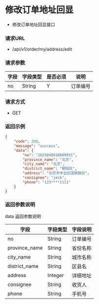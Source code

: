 # 修改订单地址回显

* 修改订单地址回显接口

### 请求URL

* /api/v1/order/my/address/edit

### 请求参数

| 字段 | 字段类型   | 是否必须 | 说明   |
|----|--------|------|------|
| no | String | Y    | 订单编号 |

### 请求方式
* GET

### 返回示例

```json
{
    "code": 200,
    "message": "success",
    "data": {
        "no": "2025040918889931",
        "province_name": "北京",
        "city_name": "北京",
        "district_name": "朝阳区",
        "address": "北京市丰台区国联股份",
        "consignee": "jeck",
        "phone": "133****1111"
    }
}
```

### 返回参数说明

data 返回参数说明

| 字段            | 字段类型    | 字段说明 |
|---------------|---------|------|
| no            | String  | 订单编号 |
| province_name | String  | 省份名称 |
| city_name     | String  | 城市名称 |
| district_name | String  | 区县名  |
| address       | Integer | 详细地址 |
| consignee     | String  | 收货人  |
| phone         | String  | 手机号  |
